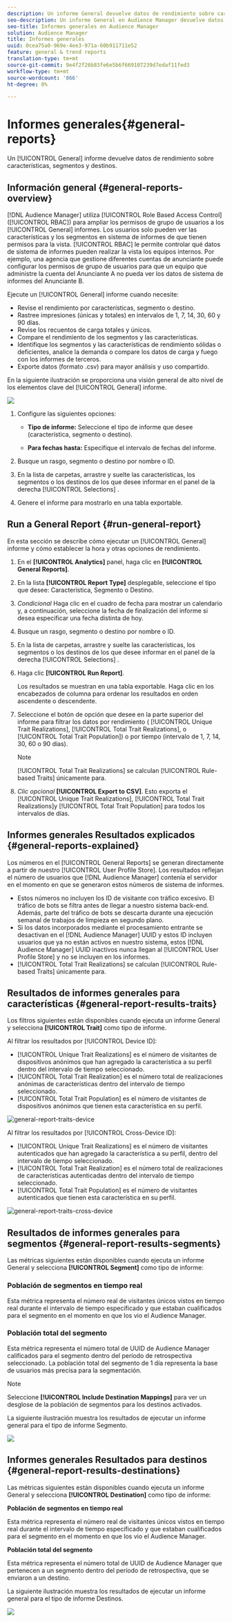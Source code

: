 ```yaml
---
description: Un informe General devuelve datos de rendimiento sobre características, segmentos y destinos.
seo-description: Un informe General en Audience Manager devuelve datos de rendimiento sobre características, segmentos y destinos.
seo-title: Informes generales en Audience Manager
solution: Audience Manager
title: Informes generales
uuid: 0cea75a0-969e-4ee3-971a-60b911711e52
feature: general & trend reports
translation-type: tm+mt
source-git-commit: 9e4f2f26b83fe6e5b6f669107239d7edaf11fed3
workflow-type: tm+mt
source-wordcount: '866'
ht-degree: 0%

---
```



# Informes generales{#general-reports}

Un [!UICONTROL General] informe devuelve datos de rendimiento sobre características, segmentos y destinos.

## Información general {#general-reports-overview}

<!-- 

c_general_reports.xml

 -->

[!DNL Audience Manager] utiliza [!UICONTROL Role Based Access Control] ([!UICONTROL RBAC]) para ampliar los permisos de grupo de usuarios a los [!UICONTROL General] informes. Los usuarios solo pueden ver las características y los segmentos en sistema de informes de que tienen permisos para la vista. [!UICONTROL RBAC] le permite controlar qué datos de sistema de informes pueden realizar la vista los equipos internos. Por ejemplo, una agencia que gestione diferentes cuentas de anunciante puede configurar los permisos de grupo de usuarios para que un equipo que administre la cuenta del Anunciante A no pueda ver los datos de sistema de informes del Anunciante B.

Ejecute un [!UICONTROL General] informe cuando necesite:

* Revise el rendimiento por características, segmento o destino.
* Rastree impresiones (únicas y totales) en intervalos de 1, 7, 14, 30, 60 y 90 días.
* Revise los recuentos de carga totales y únicos.
* Compare el rendimiento de los segmentos y las características.
* Identifique los segmentos y las características de rendimiento sólidas o deficientes, analice la demanda o compare los datos de carga y fuego con los informes de terceros.
* Exporte datos (formato .csv) para mayor análisis y uso compartido.

En la siguiente ilustración se proporciona una visión general de alto nivel de los elementos clave del [!UICONTROL General] informe.

![](assets/general_reports.png)

1. Configure las siguientes opciones:

   * **Tipo de informe:** Seleccione el tipo de informe que desee (característica, segmento o destino).

   * **Para fechas hasta:** Especifique el intervalo de fechas del informe.

2. Busque un rasgo, segmento o destino por nombre o ID.
3. En la lista de carpetas, arrastre y suelte las características, los segmentos o los destinos de los que desee informar en el panel de la derecha [!UICONTROL Selections] .
4. Genere el informe para mostrarlo en una tabla exportable.

## Run a General Report {#run-general-report}

En esta sección se describe cómo ejecutar un [!UICONTROL General] informe y cómo establecer la hora y otras opciones de rendimiento.

<!-- 

t_run_general_report.xml

 -->

1. En el **[!UICONTROL Analytics]** panel, haga clic en **[!UICONTROL General Reports]**.
1. En la lista **[!UICONTROL Report Type]** desplegable, seleccione el tipo que desee: Característica, Segmento o Destino.
1. *Condicional* Haga clic en el cuadro de fecha para mostrar un calendario y, a continuación, seleccione la fecha de finalización del informe si desea especificar una fecha distinta de hoy.
1. Busque un rasgo, segmento o destino por nombre o ID.
1. En la lista de carpetas, arrastre y suelte las características, los segmentos o los destinos de los que desee informar en el panel de la derecha [!UICONTROL Selections] .
1. Haga clic **[!UICONTROL Run Report]**.

   Los resultados se muestran en una tabla exportable. Haga clic en los encabezados de columna para ordenar los resultados en orden ascendente o descendente.
1. Seleccione el botón de opción que desee en la parte superior del informe para filtrar los datos por rendimiento ( [!UICONTROL Unique Trait Realizations], [!UICONTROL Total Trait Realizations], o [!UICONTROL Total Trait Population]) o por tiempo (intervalo de 1, 7, 14, 30, 60 o 90 días).

   >[!NOTE]
   >
   >[!UICONTROL Total Trait Realizations] se calculan [!UICONTROL Rule-based Traits] únicamente para.

1. *Clic opcional* **[!UICONTROL Export to CSV]**. Esto exporta el [!UICONTROL Unique Trait Realizations], [!UICONTROL Total Trait Realizations]y [!UICONTROL Total Trait Population] para todos los intervalos de días.

## Informes generales Resultados explicados {#general-reports-explained}

Los números en el [!UICONTROL General Reports] se generan directamente a partir de nuestro [!UICONTROL User Profile Store]. Los resultados reflejan el número de usuarios que [!DNL Audience Manager] contenía el servidor en el momento en que se generaron estos números de sistema de informes.

* Estos números no incluyen los ID de visitante con tráfico excesivo. El tráfico de bots se filtra antes de llegar a nuestro sistema back-end. Además, parte del tráfico de bots se descarta durante una ejecución semanal de trabajos de limpieza en segundo plano.
* Si los datos incorporados mediante el procesamiento entrante se desactivan en el [!DNL Audience Manager] UUID y estos ID incluyen usuarios que ya no están activos en nuestro sistema, estos [!DNL Audience Manager] UUID inactivos nunca llegan al [!UICONTROL User Profile Store] y no se incluyen en los informes.
* [!UICONTROL Total Trait Realizations] se calculan [!UICONTROL Rule-based Traits] únicamente para.

## Resultados de informes generales para características {#general-report-results-traits}

Los filtros siguientes están disponibles cuando ejecuta un informe General y selecciona **[!UICONTROL Trait]** como tipo de informe.

Al filtrar los resultados por [!UICONTROL Device ID]:

* [!UICONTROL Unique Trait Realizations] es el número de visitantes de dispositivos anónimos que han agregado la característica a su perfil dentro del intervalo de tiempo seleccionado.
* [!UICONTROL Total Trait Realization] es el número total de realizaciones anónimas de características dentro del intervalo de tiempo seleccionado.
* [!UICONTROL Total Trait Population] es el número de visitantes de dispositivos anónimos que tienen esta característica en su perfil.

![general-report-traits-device](assets/general-report-traits-deviceid.png)

Al filtrar los resultados por [!UICONTROL Cross-Device ID]:

* [!UICONTROL Unique Trait Realizations] es el número de visitantes autenticados que han agregado la característica a su perfil, dentro del intervalo de tiempo seleccionado.
* [!UICONTROL Total Trait Realization] es el número total de realizaciones de características autenticadas dentro del intervalo de tiempo seleccionado.
* [!UICONTROL Total Trait Population] es el número de visitantes autenticados que tienen esta característica en su perfil.

![general-report-traits-cross-device](assets/general-report-traits-cross-device.png)

<!-- 
### Unique Trait Realizations

This metric represents the unique number of [Audience Manager Unique User IDs (UUID)](../reference/ids-in-aam.md) that qualified for the trait in your selected time range. For example, if a user visited your homepage three times on 10/1, you would see one Unique Trait Realization.

### Total Trait Realizations

This metric represents the total amount of trait fires for the trait in your selected time range. For example, if a user visited your homepage, then navigated to your tech news and your sports news sections, they would appear in the General Report as three total trait realizations, and one unique trait realization.

### Total Trait Population

This metric represents the total amount of Audience Manager UUIDs that are currently qualified for the trait. Use this number to understand the total amount of users you could use for segmentation and targeting. Typically, users remain part of a trait for [120 days](../features/traits/create-onboarded-rule-based-traits.md#set-expiration-interval). For example, a user visiting your homepage three times today and never returning afterwards, would remain as a user in this population every day until 120 days from now. At the 120 day mark, they would be removed from the population. Read our [Trait and Segment Qualification Reference](../features/traits/trait-and-segment-qualification-reference.md) for more examples on the difference between Unique Trait Realizations and Total Trait Population.

The illustration below shows the results of running a general report for the Trait report type. -->
<!-- 
![](assets/general_reports_metrics.png) -->


## Resultados de informes generales para segmentos {#general-report-results-segments}

Las métricas siguientes están disponibles cuando ejecuta un informe General y selecciona **[!UICONTROL Segment]** como tipo de informe:

### Población de segmentos en tiempo real

Esta métrica representa el número real de visitantes únicos vistos en tiempo real durante el intervalo de tiempo especificado y que estaban cualificados para el segmento en el momento en que los vio el Audience Manager.

### Población total del segmento

Esta métrica representa el número total de UUID de Audience Manager calificados para el segmento dentro del período de retrospectiva seleccionado. La población total del segmento de 1 día representa la base de usuarios más precisa para la segmentación.

>[!NOTE]
>
>Seleccione **[!UICONTROL Include Destination Mappings]** para ver un desglose de la población de segmentos para los destinos activados.

La siguiente ilustración muestra los resultados de ejecutar un informe general para el tipo de informe Segmento.

![](assets/general_reports_segment_metrics.png)

## Informes generales Resultados para destinos {#general-report-results-destinations}

Las métricas siguientes están disponibles cuando ejecuta un informe General y selecciona **[!UICONTROL Destination]** como tipo de informe:

**Población de segmentos en tiempo real**

Esta métrica representa el número real de visitantes únicos vistos en tiempo real durante el intervalo de tiempo especificado y que estaban cualificados para el segmento en el momento en que los vio el Audience Manager.

**Población total del segmento**

Esta métrica representa el número total de UUID de Audience Manager que pertenecen a un segmento dentro del período de retrospectiva, que se enviaron a un destino.

La siguiente ilustración muestra los resultados de ejecutar un informe general para el tipo de informe Destinos.

![](assets/general_reports_destinations.png)
